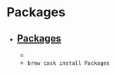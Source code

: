 # Packages
- [Packages](http://s.sudre.free.fr/Software/Packages/about.html)
  - 
  - 
  - `brew cask install Packages`
